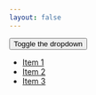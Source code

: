 ```yaml
---
layout: false
---
```


<div class="js-dropdown">
    <button type="button" class="btn btn--primary btn--ext js-dropdown-toggle">Toggle the dropdown</button>
    <ul class="p-4 bg-white shadow js-dropdown-menu">
        <li><a href="#">Item 1</a></li>
        <li><a href="#">Item 2</a></li>
        <li><a href="#">Item 3</a></li>
    </ul>
</div>
